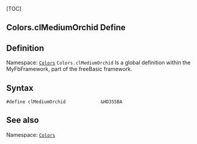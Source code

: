 [TOC]
## Colors.clMediumOrchid Define

## Definition
Namespace: [`Colors`](Colors.md)
`Colors.clMediumOrchid` Is a global definition within the MyFbFramework, part of the freeBasic framework.
## Syntax

```freeBasic
#define clMediumOrchid             &HD355BA
```

## See also
Namespace: [`Colors`](Colors.md)
